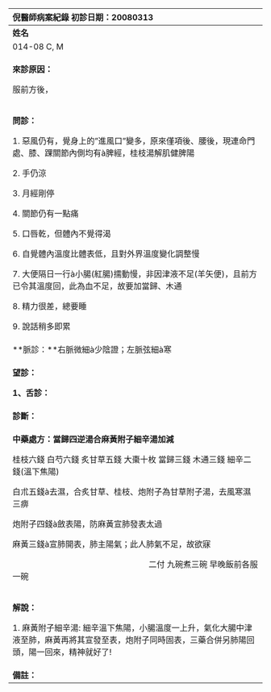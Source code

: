 ﻿|**倪醫師病案紀錄**             初診日期：20080313|
| :- |
|**姓名**|**性別**|**年齡及體型**|**來診日期**|
|014-08 C, M|女|37歲，中等|20080418|
|<p>**來診原因：**</p><p>服前方後，</p>|
|<p>**問診：**</p><p>1. 惡風仍有，覺身上的”進風口”變多，原來僅項後、腰後，現連命門處、膝、踝關節內側均有à脾經，桂枝湯解肌健脾陽</p><p>2. 手仍涼</p><p>3. 月經剛停</p><p>4. 關節仍有一點痛</p><p>5. 口唇乾，但體內不覺得渴</p><p>6. 自覺體內溫度比體表低，且對外界溫度變化調整慢</p><p>7. 大便隔日一行à小腸(紅腸)擩動慢，非因津液不足(羊矢便)，且前方已令其溫度回，此為血不足，故要加當歸、木通</p><p>8. 精力很差，總要睡</p><p>9. 說話稍多即累</p>|
|**脈診：**右脈微細à少陰證；左脈弦細à寒|
|<p>**望診：**</p><p>**1、舌診：**</p>|
|**診斷：**|
|<p>**中藥處方：當歸四逆湯合麻黃附子細辛湯加減**</p><p>桂枝六錢  白芍六錢  炙甘草五錢  大棗十枚  當歸三錢  木通三錢  細辛二錢(溫下焦陽)</p><p>白朮五錢à去濕，合炙甘草、桂枝、炮附子為甘草附子湯，去風寒濕三痹</p><p>炮附子四錢à斂表陽，防麻黃宣肺發表太過</p><p>麻黃三錢à宣肺開表，肺主陽氣；此人肺氣不足，故欲寐</p><p>`                                 `二付  九碗煮三碗  早晚飯前各服一碗</p>|
|<p>**解說：**</p><p>1. 麻黃附子細辛湯: 細辛溫下焦陽，小腸溫度一上升，氣化大腸中津液至肺，麻黃再將其宣發至表，炮附子同時固表，三藥合併另肺陽回頭，陽一回來，精神就好了!</p>|
|**備註：**|

